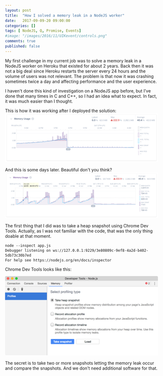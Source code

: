 ```yaml
---
layout: post
title:  "How I solved a memory leak in a NodeJS worker"
date:   2017-09-09-20 09:00:00
categories: []
tags: [ NodeJS, Q, Promise, Events]
#image: "/images/2016/11/UIKevent/controls.png"
comments: true
published: false
---
```


My first challenge in my current job was to solve a memory leak in a NodeJS worker on Heroku that existed for about 2 years. Back then it was not a big deal since Heroku restarts the server every 24 hours and the volume of users was not relevant. The problem is that now it was crashing sometimes twice a day and affecting performance and the user experience.

I haven't done this kind of investigation on a NodeJS app before, but I've done that many times in C and C++, so I had an idea what to expect. In fact, it was much easier than I thought.


This is how it was working after I deployed the solution:
![Result 1](/images/2017/08/memoryleak-sol1.png)

And this is some days later. Beautiful don't you think?
![Result 2](/images/2017/08/memoryleak-sol2.png)

The first thing that I did was to take a heap snapshot using Chrome Dev Tools. Actually, as I was not familiar with the code, that was the only thing doable at that moment.

```
node --inspect app.js
Debugger listening on ws://127.0.0.1:9229/3e80809c-9ef8-4a2d-b402-5db73c30b7ed
For help see https://nodejs.org/en/docs/inspector
```

Chrome Dev Tools looks like this:

![Chrome Dev Tools](/images/2017/08/Developer_Tools_-_Node_js.png)

The secret is to take two or more snapshots letting the memory leak occur and compare the snapshots. And we don't need additional software for that.